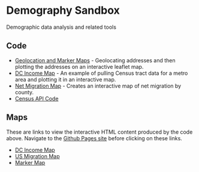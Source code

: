 # Demography Sandbox
Demographic data analysis and related tools

## Code
* [Geolocation and Marker Maps](Population%20Marker%20Map.Rmd) - Geolocating addresses and then plotting the addresses on an interactive leaflet map.
* [DC Income Map](DC_Census_Map.Rmd) - An example of pulling Census tract data for a metro area and plotting it in an interactive map.
* [Net Migration Map](Net%20Migration.Rmd) - Creates an interactive map of net migration by county.
* [Census API Code](Census%20API%20Blended%20Approach.Rmd)

## Maps
These are links to view the interactive HTML content produced by the code above. Navigate to the [Github Pages site](https://jessecambon.github.io/Demography/) before clicking on these links.

* [DC Income Map](dc_income_map.html)
* [US Migration Map](US%20Migration%20Map.html)
* [Marker Map](marker_map.html)

